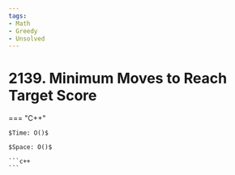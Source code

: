```yaml
---
tags:
- Math
- Greedy
- Unsolved
---
```



# 2139. Minimum Moves to Reach Target Score

=== "C++"

    $Time: O()$

    $Space: O()$

    ```c++
    ```